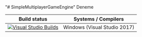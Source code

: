 "# SimpleMultiplayerGameEngine" 
Deneme

| Build status          | Systems / Compilers         |
| ------------- | ------------------------------------------ |
| [![Visual Studio Builds](https://ci.appveyor.com/api/projects/status/hrl3eq55e64muell?svg=true)](https://ci.appveyor.com/project/yazilimperver/simplemultiplayergameengine)       | Windows (Visual Studio 2017)  |
